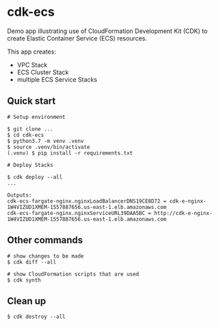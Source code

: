 # cdk-ecs

Demo app illustrating use of CloudFormation Development Kit (CDK) to create Elastic Container Service (ECS) resources.

This app creates:

- VPC Stack
- ECS Cluster Stack
- multiple ECS Service Stacks

## Quick start

```
# Setup environment

$ git clone ...
$ cd cdk-ecs
$ python3.7 -m venv .venv
$ source .venv/bin/activate
(.venv) $ pip install -r requirements.txt

# Deploy Stacks

$ cdk deploy --all
...

Outputs:
cdk-ecs-fargate-nginx.nginxLoadBalancerDNS19CE8D72 = cdk-e-nginx-1W4VIZUD1XMEM-1557887656.us-east-1.elb.amazonaws.com
cdk-ecs-fargate-nginx.nginxServiceURL39DAA5BC = http://cdk-e-nginx-1W4VIZUD1XMEM-1557887656.us-east-1.elb.amazonaws.com

```

## Other commands

```
# show changes to be made
$ cdk diff --all

# show CloudFormation scripts that are used
$ cdk synth

```

## Clean up

```
$ cdk destroy --all
```